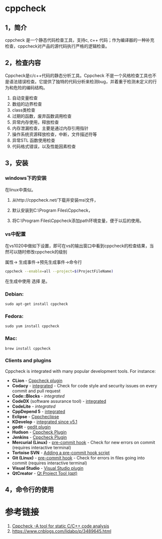 # cppcheck 

## 1，简介

cppcheck 是一个静态代码检查工具，支持c, c++ 代码；作为编译器的一种补充检查，cppcheck对产品的源代码执行严格的逻辑检查。 



## 2，检查内容

Cppcheck是c/c++代码的静态分析工具。Cppcheck 不是一个风格检查工具也不是语法错误检查。它提供了独特的代码分析来检测bug，并着重于检测未定义的行为和危险的编码结构。

1. 自动变量检查
2. 数组的边界检查
3. class类检查
4. 过期的函数，废弃函数调用检查
5. 异常内存使用，释放检查
6. 内存泄漏检查，主要是通过内存引用指针
7. 操作系统资源释放检查，中断，文件描述符等
8. 异常STL 函数使用检查
9. 代码格式错误，以及性能因素检查



## 3，安装

### windows下的安装

在linux中类似。

1. 从http://cppcheck.net/下载并安装msi文件，

2. 默认安装到C:\Program Files\Cppcheck，

3. 将C:\Program Files\Cppcheck添加path环境变量，便于以后的使用。  


### vs中配置

在vs1020中做如下设置，即可在vs的输出窗口中看到cppcheck的检查结果，当然可以随时修改cppcheck的级别

属性-> 生成事件->预先生成事件->命令行

```bash
cppcheck --enable=all --project=$(ProjectFileName)
```

在生成中使用  选择 是。

### Debian:

```
sudo apt-get install cppcheck
```

### Fedora:

```
sudo yum install cppcheck
```

### Mac:

```
brew install cppcheck
```



### Clients and plugins

Cppcheck is integrated with many popular development tools. For instance:

- **CLion** - [Cppcheck plugin](https://plugins.jetbrains.com/plugin/8143)
- **Codacy** - [integrated](https://www.codacy.com/) - Check for code style and security issues on every commit and pull request
- **Code::Blocks** - *integrated*
- **CodeDX** (software assurance tool) - [integrated](http://codedx.com/code-dx-standard/)
- **CodeLite** - *integrated*
- **CppDepend 5** - [integrated](http://www.cppdepend.com/CppDependV5.aspx)
- **Eclipse** - [Cppcheclipse](https://github.com/kwin/cppcheclipse/wiki/Installation)
- **KDevelop** - [integrated since v5.1](https://kdevelop.org/)
- **gedit** - [gedit plugin](http://github.com/odamite/gedit-cppcheck)
- **Hudson** - [Cppcheck Plugin](http://wiki.hudson-ci.org/display/HUDSON/Cppcheck+Plugin)
- **Jenkins** - [Cppcheck Plugin](http://wiki.jenkins-ci.org/display/JENKINS/Cppcheck+Plugin)
- **Mercurial (Linux)** - [pre-commit hook](http://sourceforge.net/p/cppcheck/wiki/mercurialhook/) - Check for new errors on commit (requires interactive terminal)
- **Tortoise SVN** - [Adding a pre-commit hook script](http://omerez.com/automatic-static-code-analysis/)
- **Git (Linux)** - [pre-commit hook](https://github.com/danmar/cppcheck/blob/master/tools/git-pre-commit-cppcheck) - Check for errors in files going into commit (requires interactive terminal)
- **Visual Studio** - [Visual Studio plugin](https://github.com/VioletGiraffe/cppcheck-vs-addin/releases/latest)
- **QtCreator** - [Qt Project Tool (qpt)](https://sourceforge.net/projects/qtprojecttool/files)

## 4，命令行的使用



# 参考链接

1. [Cppcheck -A tool for static C/C++ code analysis](http://cppcheck.net/)
2. https://www.cnblogs.com/lidabo/p/3489645.html